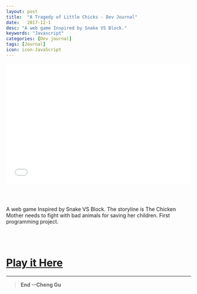 ```yaml
---
layout: post
title:  "A Tragedy of Little Chicks - Dev Journal"
date:   2017-12-1
desc: "A web game Inspired by Snake VS Block."
keywords: "Javascript"
categories: [Dev journal]
tags: [Journal]
icon: icon-JavaScript
---
```


<div style='position:relative; padding-bottom:calc(56.25% + 44px)'><iframe src="//player.bilibili.com/player.html?aid=37404661&cid=65747228&page=1"   frameborder='0' scrolling='no' width='100%' height='100%' style='position:absolute;top:0;left:0;' allowfullscreen></iframe></div> 

<br/><br/>

A web game Inspired by Snake VS Block. The storyline is The Chicken Mother needs to fight with bad animals for saving her children. First programming project.

<br/><br/>



# [Play it Here](https://gucheng0712.github.io/A-Tragedy-of-Little-Chicks-P5.js-/)




---
>**End --Cheng Gu**
